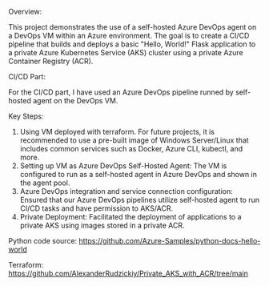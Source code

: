 Overview:

This project demonstrates the use of a self-hosted Azure DevOps agent on a DevOps VM within an Azure environment. The goal is to create a CI/CD pipeline that builds and deploys a basic "Hello, World!" Flask application to a private Azure Kubernetes Service (AKS) cluster using a private Azure Container Registry (ACR).

CI/CD Part:

For the CI/CD part, I have used an Azure DevOps pipeline runned by self-hosted agent on the DevOps VM.

Key Steps:

1. Using VM deployed with terraform.
For future projects, it is recommended to use a pre-built image of Windows Server/Linux that includes common services such as Docker, Azure CLI, kubectl, and more.
3. Setting up VM as Azure DevOps Self-Hosted Agent: The VM is configured to run as a self-hosted agent in Azure DevOps and shown in the agent pool.
4. Azure DevOps integration and service connection configuration: Ensured that our Azure DevOps pipelines utilize self-hosted agent to run CI/CD tasks and have permission to AKS/ACR.
5. Private Deployment: Facilitated the deployment of applications to a private AKS using images stored in a private ACR.

Python code source: https://github.com/Azure-Samples/python-docs-hello-world

Terraform: https://github.com/AlexanderRudzickiy/Private_AKS_with_ACR/tree/main

